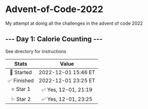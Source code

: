 # Advent-of-Code-2022
My attempt at doing all the challenges in the advent of code 2022
## --- Day 1: Calorie Counting ---

See directory for instructions

| Stats       | Value                 |
| :---------: | :-----------:         |
| 🎯 Started  | 2022-12-01 15:46 ET   |
| ✅ Finished | 2022-12-01 23:25 ET   |
| ⭐ Star 1   | ✅ Yes, 12-01, 21:19  | 
| ✨ Star 2   | ✅ Yes, 12-01, 23:25  |
